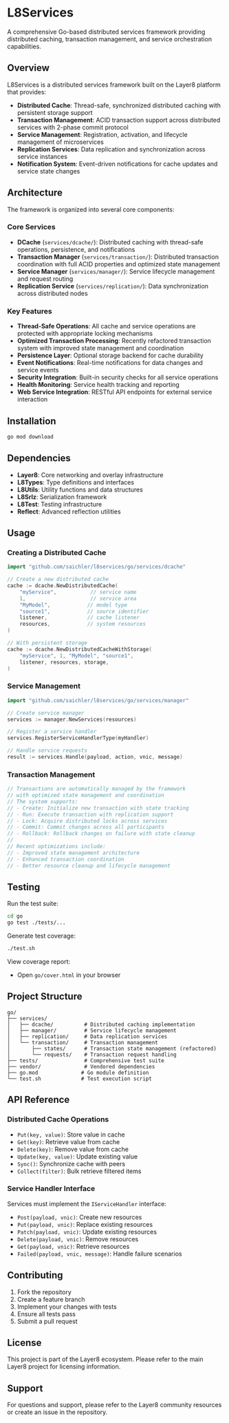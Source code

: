 # L8Services

A comprehensive Go-based distributed services framework providing distributed caching, transaction management, and service orchestration capabilities.

## Overview

L8Services is a distributed services framework built on the Layer8 platform that provides:

- **Distributed Cache**: Thread-safe, synchronized distributed caching with persistent storage support
- **Transaction Management**: ACID transaction support across distributed services with 2-phase commit protocol
- **Service Management**: Registration, activation, and lifecycle management of microservices
- **Replication Services**: Data replication and synchronization across service instances
- **Notification System**: Event-driven notifications for cache updates and service state changes

## Architecture

The framework is organized into several core components:

### Core Services

- **DCache** (`services/dcache/`): Distributed caching with thread-safe operations, persistence, and notifications
- **Transaction Manager** (`services/transaction/`): Distributed transaction coordination with full ACID properties and optimized state management
- **Service Manager** (`services/manager/`): Service lifecycle management and request routing
- **Replication Service** (`services/replication/`): Data synchronization across distributed nodes

### Key Features

- **Thread-Safe Operations**: All cache and service operations are protected with appropriate locking mechanisms
- **Optimized Transaction Processing**: Recently refactored transaction system with improved state management and coordination
- **Persistence Layer**: Optional storage backend for cache durability
- **Event Notifications**: Real-time notifications for data changes and service events
- **Security Integration**: Built-in security checks for all service operations
- **Health Monitoring**: Service health tracking and reporting
- **Web Service Integration**: RESTful API endpoints for external service interaction

## Installation

```bash
go mod download
```

## Dependencies

- **Layer8**: Core networking and overlay infrastructure
- **L8Types**: Type definitions and interfaces
- **L8Utils**: Utility functions and data structures
- **L8Srlz**: Serialization framework
- **L8Test**: Testing infrastructure
- **Reflect**: Advanced reflection utilities

## Usage

### Creating a Distributed Cache

```go
import "github.com/saichler/l8services/go/services/dcache"

// Create a new distributed cache
cache := dcache.NewDistributedCache(
    "myService",           // service name
    1,                     // service area
    "MyModel",            // model type
    "source1",            // source identifier
    listener,             // cache listener
    resources,            // system resources
)

// With persistent storage
cache := dcache.NewDistributedCacheWithStorage(
    "myService", 1, "MyModel", "source1",
    listener, resources, storage,
)
```

### Service Management

```go
import "github.com/saichler/l8services/go/services/manager"

// Create service manager
services := manager.NewServices(resources)

// Register a service handler
services.RegisterServiceHandlerType(myHandler)

// Handle service requests
result := services.Handle(payload, action, vnic, message)
```

### Transaction Management

```go
// Transactions are automatically managed by the framework
// with optimized state management and coordination
// The system supports:
// - Create: Initialize new transaction with state tracking
// - Run: Execute transaction with replication support
// - Lock: Acquire distributed locks across services
// - Commit: Commit changes across all participants
// - Rollback: Rollback changes on failure with state cleanup
// 
// Recent optimizations include:
// - Improved state management architecture
// - Enhanced transaction coordination
// - Better resource cleanup and lifecycle management
```

## Testing

Run the test suite:

```bash
cd go
go test ./tests/...
```

Generate test coverage:

```bash
./test.sh
```

View coverage report:
- Open `go/cover.html` in your browser

## Project Structure

```
go/
├── services/
│   ├── dcache/          # Distributed caching implementation
│   ├── manager/         # Service lifecycle management
│   ├── replication/     # Data replication services
│   └── transaction/     # Transaction management
│       ├── states/      # Transaction state management (refactored)
│       └── requests/    # Transaction request handling
├── tests/               # Comprehensive test suite
├── vendor/              # Vendored dependencies
├── go.mod              # Go module definition
└── test.sh             # Test execution script
```

## API Reference

### Distributed Cache Operations

- `Put(key, value)`: Store value in cache
- `Get(key)`: Retrieve value from cache
- `Delete(key)`: Remove value from cache
- `Update(key, value)`: Update existing value
- `Sync()`: Synchronize cache with peers
- `Collect(filter)`: Bulk retrieve filtered items

### Service Handler Interface

Services must implement the `IServiceHandler` interface:

- `Post(payload, vnic)`: Create new resources
- `Put(payload, vnic)`: Replace existing resources
- `Patch(payload, vnic)`: Update existing resources
- `Delete(payload, vnic)`: Remove resources
- `Get(payload, vnic)`: Retrieve resources
- `Failed(payload, vnic, message)`: Handle failure scenarios

## Contributing

1. Fork the repository
2. Create a feature branch
3. Implement your changes with tests
4. Ensure all tests pass
5. Submit a pull request

## License

This project is part of the Layer8 ecosystem. Please refer to the main Layer8 project for licensing information.

## Support

For questions and support, please refer to the Layer8 community resources or create an issue in the repository.
